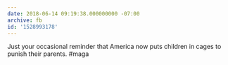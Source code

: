 ```yaml
---
date: 2018-06-14 09:19:38.000000000 -07:00
archive: fb
id: '1528993178'
---
```


Just your occasional reminder that America now puts children in cages to punish their parents. #maga
